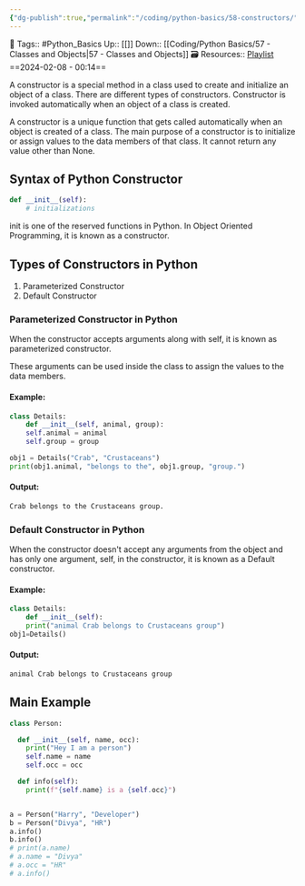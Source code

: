 ```yaml
---
{"dg-publish":true,"permalink":"/coding/python-basics/58-constructors/","dgPassFrontmatter":true,"noteIcon":"3","created":"2024-02-08T00:14:39.548+05:30","updated":"2024-02-08T00:17:42.734+05:30"}
---
```


🧶 Tags:: #Python_Basics 
Up:: [[]]
Down:: [[Coding/Python Basics/57 - Classes and Objects\|57 - Classes and Objects]]
🗃 Resources:: [Playlist](https://www.youtube.com/playlist?list=PLu0W_9lII9agwh1XjRt242xIpHhPT2llg)
==2024-02-08 - 00:14==

A constructor is a special method in a class used to create and initialize an object of a class. There are different types of constructors. Constructor is invoked automatically when an object of a class is created.

A constructor is a unique function that gets called automatically when an object is created of a class. The main purpose of a constructor is to initialize or assign values to the data members of that class. It cannot return any value other than None.

## Syntax of Python Constructor
```python
def __init__(self):
	# initializations
```

init is one of the reserved functions in Python. In Object Oriented Programming, it is known as a constructor.

## Types of Constructors in Python
1. Parameterized Constructor
2. Default Constructor

### Parameterized Constructor in Python
When the constructor accepts arguments along with self, it is known as parameterized constructor.

These arguments can be used inside the class to assign the values to the data members.

#### Example:
```python
class Details:
	def __init__(self, animal, group):
	self.animal = animal
	self.group = group

obj1 = Details("Crab", "Crustaceans")
print(obj1.animal, "belongs to the", obj1.group, "group.")
```

#### Output:
```python
Crab belongs to the Crustaceans group.
```

### Default Constructor in Python
When the constructor doesn't accept any arguments from the object and has only one argument, self, in the constructor, it is known as a Default constructor.

#### Example:
```python
class Details:
	def __init__(self):
	print("animal Crab belongs to Crustaceans group")
obj1=Details()
```

#### Output:
```python
animal Crab belongs to Crustaceans group
```

## Main Example
```python
class Person:

  def __init__(self, name, occ):
    print("Hey I am a person")
    self.name = name
    self.occ = occ

  def info(self):
    print(f"{self.name} is a {self.occ}")


a = Person("Harry", "Developer")
b = Person("Divya", "HR") 
a.info()
b.info()
# print(a.name)
# a.name = "Divya"
# a.occ = "HR"
# a.info()
```